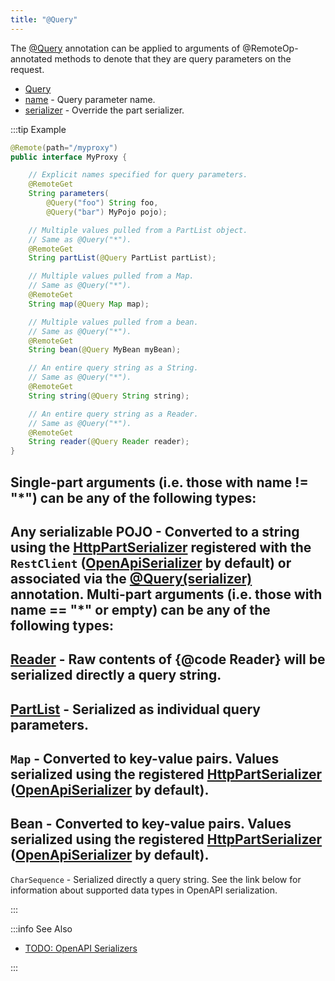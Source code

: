 ```yaml
---
title: "@Query"
---
```


The [@Query](../apidocs/org/apache/juneau/http/annotation/Query.html) annotation can be applied to arguments of @RemoteOp-annotated methods
to denote that they are query parameters on the request.
- [Query](../apidocs/org/apache/juneau/http/annotation/Query.html)
- [name](../apidocs/org/apache/juneau/http/annotation/Query.html#name()) - Query parameter name.
- [serializer](../apidocs/org/apache/juneau/http/annotation/Query.html#serializer())  - Override the part serializer.

:::tip Example


```java
@Remote(path="/myproxy")
public interface MyProxy {

    // Explicit names specified for query parameters.
    @RemoteGet
    String parameters(
        @Query("foo") String foo,
        @Query("bar") MyPojo pojo);

    // Multiple values pulled from a PartList object.
    // Same as @Query("*").
    @RemoteGet
    String partList(@Query PartList partList);

    // Multiple values pulled from a Map.
    // Same as @Query("*").
    @RemoteGet
    String map(@Query Map map);

    // Multiple values pulled from a bean.
    // Same as @Query("*").
    @RemoteGet
    String bean(@Query MyBean myBean);

    // An entire query string as a String.
    // Same as @Query("*").
    @RemoteGet
    String string(@Query String string);

    // An entire query string as a Reader.
    // Same as @Query("*").
    @RemoteGet
    String reader(@Query Reader reader);
}
```


Single-part arguments (i.e. those with name != "*") can be any of the following types:
-
Any serializable POJO - Converted to a string using the [HttpPartSerializer](../apidocs/org/apache/juneau/httppart/HttpPartSerializer.html) registered with the
`RestClient` ([OpenApiSerializer](../apidocs/org/apache/juneau/oapi/OpenApiSerializer.html) by default) or associated via the [@Query(serializer)](../apidocs/org/apache/juneau/http/annotation/Query.html#serializer()) annotation.
Multi-part arguments (i.e. those with name == "*" or empty) can be any of the following types:
-
[Reader](../apidocs/java/io/Reader.html) - Raw contents of \{@code Reader\} will be serialized directly a query string.
-
[PartList](../apidocs/org/apache/juneau/http/part/PartList.html) - Serialized as individual query parameters.
-
`Map` - Converted to key-value pairs.
Values serialized using the registered [HttpPartSerializer](../apidocs/org/apache/juneau/httppart/HttpPartSerializer.html) ([OpenApiSerializer](../apidocs/org/apache/juneau/oapi/OpenApiSerializer.html) by default).
-
Bean - Converted to key-value pairs.
Values serialized using the registered [HttpPartSerializer](../apidocs/org/apache/juneau/httppart/HttpPartSerializer.html) ([OpenApiSerializer](../apidocs/org/apache/juneau/oapi/OpenApiSerializer.html) by default).
-
`CharSequence` - Serialized directly a query string.
See the link below for information about supported data types in OpenAPI serialization.

:::

:::info See Also
- [TODO: OpenAPI Serializers](TODO.md)

:::
